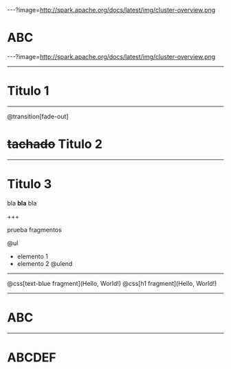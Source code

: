 ---?image=http://spark.apache.org/docs/latest/img/cluster-overview.png

# ABC

---?image=http://spark.apache.org/docs/latest/img/cluster-overview.png

---

# Titulo 1

---

@transition[fade-out]

# ~~tachado~~ Titulo 2

---

# Titulo 3

bla **bla** bla

+++

prueba fragmentos

@ul
- elemento 1
- elemento 2
@ulend

---

@css[text-blue fragment](Hello, World!)
@css[h1 fragment](Hello, World!)


---

# ABC

---

# ABCDEF
